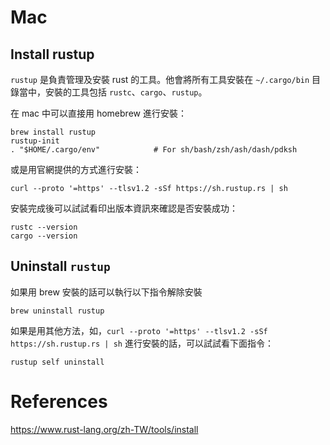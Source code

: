 <!-- 
date: 2024-01-18 
update: 2024-01-19
Tag: 
    - Rust
-->

# Mac

## Install rustup

`rustup` 是負責管理及安裝 rust 的工具。他會將所有工具安裝在 `~/.cargo/bin` 目錄當中，安裝的工具包括 `rustc`、`cargo`、`rustup`。

在 mac 中可以直接用 homebrew 進行安裝：
```shell
brew install rustup
rustup-init
. "$HOME/.cargo/env"            # For sh/bash/zsh/ash/dash/pdksh
```

或是用官網提供的方式進行安裝：

```shell
curl --proto '=https' --tlsv1.2 -sSf https://sh.rustup.rs | sh
```

安裝完成後可以試試看印出版本資訊來確認是否安裝成功：

```shell
rustc --version
cargo --version
```

## Uninstall `rustup`

如果用 brew 安裝的話可以執行以下指令解除安裝

```shell
brew uninstall rustup
```

如果是用其他方法，如，`curl --proto '=https' --tlsv1.2 -sSf https://sh.rustup.rs | sh` 進行安裝的話，可以試試看下面指令：

```shell
rustup self uninstall
```

# References

https://www.rust-lang.org/zh-TW/tools/install